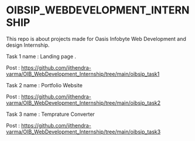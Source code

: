 # OIBSIP_WEBDEVELOPMENT_INTERNSHIP

This repo is about projects made for Oasis Infobyte Web Development and design Internship.

Task 1 name : Landing page .

Post : https://github.com/jithendra-varma/OIB_WebDevelopment_Internship/tree/main/oibsip_task1

Task 2 name : Portfolio Website

Post : https://github.com/jithendra-varma/OIB_WebDevelopment_Internship/tree/main/oibsip_task2

Task 3 name : Temprature Converter

Post : https://github.com/jithendra-varma/OIB_WebDevelopment_Internship/tree/main/oibsip_task3
